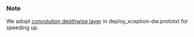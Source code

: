### Note
We adopt [convolution depthwise layer](https://github.com/BVLC/caffe/pull/5665/files) in deploy_xception-dw.prototxt for speeding up.
